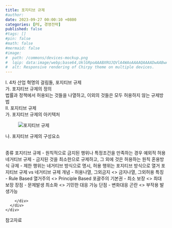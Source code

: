 ```yaml
---
title: 포지티브 규제
#author: 
date: 2023-09-27 00:00:10 +0800
categories: [PE, 경영전략]
published: false
#tags: []
#pin: false
#math: false
#mermaid: false
#image:
#  path: /commons/devices-mockup.png
#  lqip: data:image/webp;base64,UklGRpoAAABXRUJQVlA4WAoAAAAQAAAADwAABwAAQUxQSDIAAAARL0AmbZurmr57yyIiqE8oiG0bejIYEQTgqiDA9vqnsUSI6H+oAERp2HZ65qP/VIAWAFZQOCBCAAAA8AEAnQEqEAAIAAVAfCWkAALp8sF8rgRgAP7o9FDvMCkMde9PK7euH5M1m6VWoDXf2FkP3BqV0ZYbO6NA/VFIAAAA
#  alt: Responsive rendering of Chirpy theme on multiple devices.
---
```


<div class="post-wrap">
  <div class="para">
    <div class="para-title">
      I. 4차 산업 혁명의 걸림돌, 포지티브 규제
    </div>
    <div class="para-cntnt">
      <div class="para">
        <div class="para-title">
          가. 포지티브 규제의 정의
        </div>
        <div class="para-cntnt">
            법률과 정책에서 허용되는 것들을 나열하고, 이외의 것들은 모두 허용하지 않는 규제방법
        </div>
      </div>
    </div>
  </div>
  
  <div class="para">
    <div class="para-title">
      II. 포지티브 규제
    </div>
    <div class="para-cntnt">
      <div class="para">
        <div class="para-title">
          가. 포지티브 규제의 아키텍처
        </div>
        <div class="para-cntnt">
          <figure class="post-figure">
            <img src="/assets/img/posts/포지티브-규제.png" alt="포지티브 규제">
<!--            <figcaption>Source: Unveiling the Metaverse: Exploring Emerging Trends, Multifaceted Perspectives, and Future Challenges</figcaption>-->
          </figure>
        </div>
      </div>
      <div class="para">
        <div class="para-title">
          나. 포지티브 규제의 구성요소
        </div>
        <div class="para-cntnt">
          <table class="post-table">
          </table>
          종류
  포지티브 규제 - 원칙적으로 금지된 행위나 특정조건을 만족하는 경우 예외적 허용
  네거티브 규제 - 금지된 것을 최소한으로 규제하고, 그 외에 것은 허용하는 원칙
  혼용방식 규제 - 제한 행위는 네거티브 방식으로 명시, 허용 행위는 포지티브 방식으로 열거
포지티브 규제 vs 네거티브 규제
  개념 - 허용나열, 그외금지 &lt;&gt; 금지나열, 그외허용 
  특징 - Rule Based 열거주의 &lt;&gt; Principle Based 포괄주의
  기본권 - 최소 보장 &lt;&gt; 최대 보장
  장점 - 문제발생 최소화 &lt;&gt; 기민한 대응 가능
  단점 - 변화대응 곤란 &lt;&gt; 부작용 발생가능

        </div>
      </div>
    </div>
  </div>

  <div class="refr-wrap">
    <div class="refr-title">
        참고자료
    </div>
    <ol class="refr-list">
    <!--    <li>(나현식, 최대선) <a target="_blank" href="https://scienceon.kisti.re.kr/commons/util/originalView.do?cn=JAKO202225948430499&oCn=JAKO202225948430499&dbt=JAKO&journal=NJOU00291864">메타버스 보안 위협 요소 및 대응 방안 검토</a></li>-->
    <!--    <li>(M. Uddin, S. Manickam, H. Ullah, M. Obaidat and A. Dandoush) <a target="_blank" href="https://ieeexplore.ieee.org/abstract/document/10138386">Unveiling the Metaverse: Exploring Emerging Trends, Multifaceted Perspectives, and Future Challenges</a></li>-->
    </ol>
  </div>
</div>
